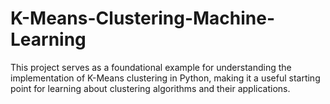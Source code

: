 # K-Means-Clustering-Machine-Learning
This project serves as a foundational example for understanding the implementation of K-Means clustering in Python, making it a useful starting point for learning about clustering algorithms and their applications.
